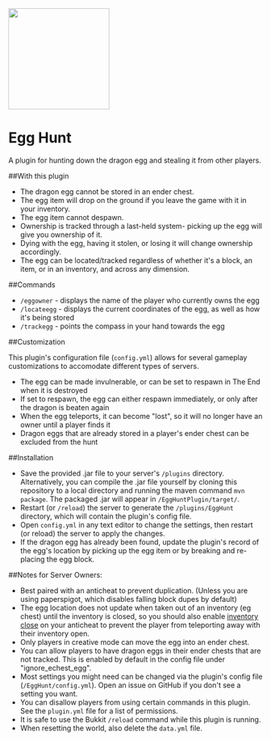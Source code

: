<img src="https://github.com/HyperSMP/EggHuntPlugin/assets/51202569/c0c860ee-bfa1-480f-baad-12874467416c" width="200" height="200">

# Egg Hunt
A plugin for hunting down the dragon egg and stealing it from other players.

##With this plugin

- The dragon egg cannot be stored in an ender chest.
- The egg item will drop on the ground if you leave the game with it in your inventory.
- The egg item cannot despawn.
- Ownership is tracked through a last-held system- picking up the egg will give you ownership of it.
- Dying with the egg, having it stolen, or losing it will change ownership accordingly.
- The egg can be located/tracked regardless of whether it's a block, an item, or in an inventory, and across any dimension.

##Commands
- `/eggowner` - displays the name of the player who currently owns the egg
- `/locateegg` - displays the current coordinates of the egg, as well as how it's being stored
- `/trackegg` - points the compass in your hand towards the egg

##Customization

This plugin's configuration file (`config.yml`) allows for several gameplay customizations to accomodate different types of servers.
- The egg can be made invulnerable, or can be set to respawn in The End when it is destroyed
- If set to respawn, the egg can either respawn immediately, or only after the dragon is beaten again
- When the egg teleports, it can become "lost", so it will no longer have an owner until a player finds it
- Dragon eggs that are already stored in a player's ender chest can be excluded from the hunt

##Installation
- Save the provided .jar file to your server's `/plugins` directory. Alternatively, you can compile the .jar file yourself by cloning this repository to a local directory and running the maven command `mvn package`. The packaged .jar will appear in `/EggHuntPlugin/target/`.
- Restart (or `/reload`) the server to generate the `/plugins/EggHunt` directory, which will contain the plugin's config file.
- Open `config.yml` in any text editor to change the settings, then restart (or reload) the server to apply the changes.
- If the dragon egg has already been found, update the plugin's record of the egg's location by picking up the egg item or by breaking and re-placing the egg block.

##Notes for Server Owners:
- Best paired with an anticheat to prevent duplication. (Unless you are using paperspigot, which disables falling block dupes by default)
- The egg location does not update when taken out of an inventory (eg chest) until the inventory is closed, so you should also enable [inventory close](https://github.com/NoCheatPlus/Docs/wiki/%5BInventory%5D-Open) on your anticheat to prevent the player from teleporting away with their inventory open.
- Only players in creative mode can move the egg into an ender chest.
- You can allow players to have dragon eggs in their ender chests that are not tracked. This is enabled by default in the config file under "ignore_echest_egg".
- Most settings you might need can be changed via the plugin's config file (`/EggHunt/config.yml`). Open an issue on GitHub if you don't see a setting you want.
- You can disallow players from using certain commands in this plugin. See the `plugin.yml` file for a list of permissions.
- It is safe to use the Bukkit `/reload` command while this plugin is running.
- When resetting the world, also delete the `data.yml` file.
